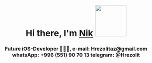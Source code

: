 <h1 align="center">Hi there, I'm <a href="https://mobile.twitter.com/Hrezolitaz" target="_blank">Nik</a> 
<img src="https://user-images.githubusercontent.com/62234354/216913489-1e922570-e576-4060-8de3-ff2cb3c9c150.gif" 
     height="100"/></h1>
<h3 align="center"> Future iOS-Developer 👨🏻‍💻, 
e-mail: Hrezolitaz@gmail.com
whatsApp: +996 (551) 90 70 13
telegram: @Hrezolit </h3>


<!---
hrezolit/hrezolit is a ✨ special ✨ repository because its `README.md` (this file) appears on your GitHub profile.
You can click the Preview link to take a look at your changes.
